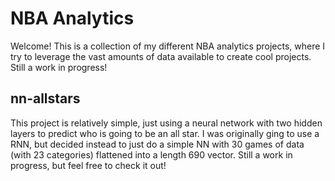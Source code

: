 # NBA Analytics
Welcome! This is a collection of my different NBA analytics projects, where I try to leverage the vast amounts of data available to create cool projects. Still a work in progress!
## nn-allstars
This project is relatively simple, just using a neural network with two hidden layers to predict who is going to be an all star. I was originally ging to use a RNN, but decided instead to just do a simple NN with 30 games of data (with 23 categories) flattened into a length 690 vector. Still a work in progress, but feel free to check it out!
